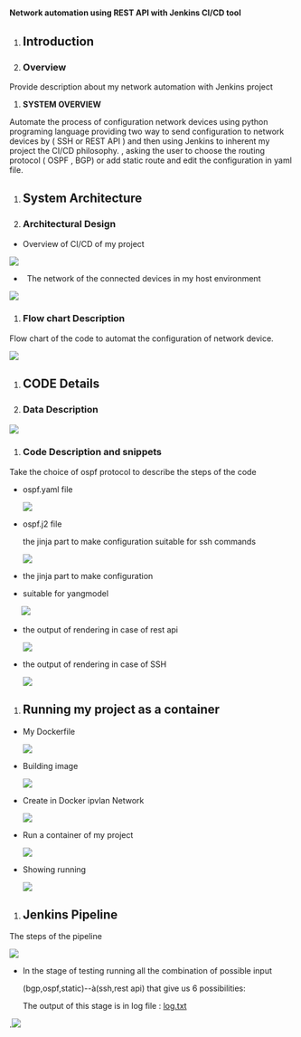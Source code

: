 ﻿#
#
#
#
**Network automation using REST API with Jenkins CI/CD tool** 






1. ## **Introduction**


1. ### **Overview**
Provide description about my network automation with Jenkins project 

1. **SYSTEM OVERVIEW**

Automate the process of configuration network devices using python programing language providing two way to send configuration to network devices by ( SSH or REST API ) and then using Jenkins to  inherent my project the CI/CD philosophy. , asking the user to choose the routing protocol ( OSPF , BGP) or add static route and edit the configuration in yaml file. 

1. ## **System Architecture**

1. ### **Architectural Design**

- Overview of CI/CD of my project


![](Aspose.Words.de79f159-d745-454b-a8a2-7e2e98e8ea10.001.png)













- ` `The network of the connected devices in my host environment


![](Aspose.Words.de79f159-d745-454b-a8a2-7e2e98e8ea10.002.png)


1. ### **Flow chart Description**
Flow chart of the code to automat the configuration of network device.

![](Aspose.Words.de79f159-d745-454b-a8a2-7e2e98e8ea10.003.png)















1. ## **CODE  Details**


1. ### **Data Description**

![](Aspose.Words.de79f159-d745-454b-a8a2-7e2e98e8ea10.004.png)
1. ### **Code Description and snippets**
Take the choice of ospf protocol to describe the steps of the code

- ospf.yaml file

  ![](Aspose.Words.de79f159-d745-454b-a8a2-7e2e98e8ea10.005.png)






- ospf.j2 file 

  the jinja part to make configuration suitable for ssh commands

  ![](Aspose.Words.de79f159-d745-454b-a8a2-7e2e98e8ea10.006.png)

- the jinja part to make configuration 
- suitable for yangmodel

`	`![](Aspose.Words.de79f159-d745-454b-a8a2-7e2e98e8ea10.007.png)













- the output of rendering in case of rest api

 

  ![](Aspose.Words.de79f159-d745-454b-a8a2-7e2e98e8ea10.008.png)

- the output of rendering in case of  SSH

  ![](Aspose.Words.de79f159-d745-454b-a8a2-7e2e98e8ea10.009.png)










1. ## **Running my project as a container**

- My Dockerfile

  ![](Aspose.Words.de79f159-d745-454b-a8a2-7e2e98e8ea10.010.png)


- Building image

  ![](Aspose.Words.de79f159-d745-454b-a8a2-7e2e98e8ea10.011.png)

- Create in Docker ipvlan Network 

  ![](Aspose.Words.de79f159-d745-454b-a8a2-7e2e98e8ea10.012.png)

- Run a container of my project

  ![](Aspose.Words.de79f159-d745-454b-a8a2-7e2e98e8ea10.013.png)









- Showing running 

  ![](Aspose.Words.de79f159-d745-454b-a8a2-7e2e98e8ea10.014.png)





1. ## **Jenkins Pipeline**

The steps of the pipeline 

![](Aspose.Words.de79f159-d745-454b-a8a2-7e2e98e8ea10.015.png)




- In the stage of testing running all the combination of possible input

  (bgp,ospf,static)--à(ssh,rest api) that give us 6 possibilities:

  The output of this stage is in log file : [log.txt](https://github.com/Omar-Ahmed97/Network-automation-Project/blob/master/log.txt) 

.![](Aspose.Words.de79f159-d745-454b-a8a2-7e2e98e8ea10.016.png)

